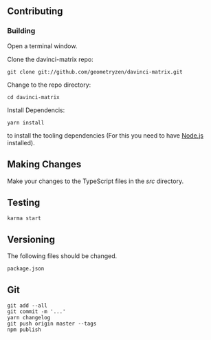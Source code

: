 ## Contributing

### Building

Open a terminal window.

Clone the davinci-matrix repo:
```
git clone git://github.com/geometryzen/davinci-matrix.git
```

Change to the repo directory:
```
cd davinci-matrix
```

Install Dependencis:
```
yarn install
```
to install the tooling dependencies (For this you need to have [Node.js](http://nodejs.org) installed).

## Making Changes

Make your changes to the TypeScript files in the _src_ directory.

## Testing

```
karma start
```

## Versioning

The following files should be changed.

```
package.json
```

## Git

```
git add --all
git commit -m '...'
yarn changelog
git push origin master --tags
npm publish
```